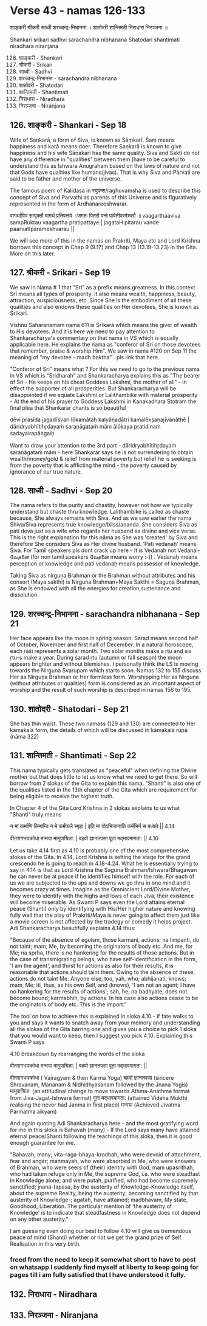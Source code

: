 # Verse 43 - namas 126-133

शाङ्करी श्रीकरी साध्वी शरच्चन्द्र-निभानना ।
शातोदरी शान्तिमती निराधारा निरञ्जना ॥

Shankari srikari sadhvi sarachandra nibhanana
Shatodari shantimati niradhara niranjana 

126. शाङ्करी - Shankari
127. श्रीकरी - Srikari
128. साध्वी - Sadhvi
129. शरच्चन्द्र-निभानना - sarachandra nibhanana
130. शातोदरी - Shatodari
131. शान्तिमती - Shantimati
132. निराधारा - Niradhara
133. निरञ्जना - Niranjana


## 126. शाङ्करी - Shankari - Sep 18 

Wife of Saṇkarā, a form of Siva, is known as Sāṃkarī. Śam means happiness and karā means doer. Therefore Saṇkarā is known to give happiness and his wife Śāṇakarī has the same quality. Siva and Saktī do not have any difference in "qualities" between them (have to be careful to understand this as Ishwara Anugraham based on the laws of nature and not that Gods have qualities like humans/jivas). That is why Śiva and Pārvatī are said to be father and mother of the universe. 

The famous poem of Kalidasa in रघुवम्श/raghuvamsha is used to describe this concept of Siva and Parvathi as parents of this Universe and is figuratively represented in the form of Ardhanareeshwarar. 

वागर्थाविव सम्पृक्तौ वागर्थ प्रतिपत्तये ।जगतः पितरौ वन्दे पार्वतीपरमेश्वरौ ॥ 
vaagarthaaviva sampRuktau vaagartha pratipattaye | jagataH pitarau vande paarvatIparameshvarau ||

We will see more of this in the namas on Prakriti, Maya etc and Lord Krishna borrows this concept in Chap 9 (9.17) and Chap 13 (13.19-13.23) in the Gita.  More on this later. 

## 127. श्रीकरी - Srikari - Sep 19 

We saw in Nama # 1 that "Sri" as a prefix means greatness.  In this context Srī means all types of prosperity. It also means wealth, happiness, beauty, attraction, auspiciousness, etc. Since She is the embodiment of all these qualities and also endows these qualities on Her devotees, She is known as Śrīkarī. 

Vishnu Saharanamam nama 611 is Śrīkarā which means the giver of wealth to His devotees. And it is here we need to pay attention to Shankaracharya's commentary on that nama in VS which is equally applicable here. He explains the nama as "conferor of Sri on those devotees that remember, praise & worship Him". We saw in nama #120 on Sep 11 the meaning of "my devotee - madh baktha" . pls link that here. 

"Conferor of Sri" means what ?  For this we need to go to the previous nama in VS which is "Sridharah" and Shankaracharya explains this as "The bearer of Sri - He keeps on his chest Goddess Lakshmi, the mother of all" - in effect the supporter of all prosperities. But Shankaracharya will be disappointed if we equate Lakshmi or Lalithambike with material prosperity -  At the end of his prayer to Goddess Lakshmi in Kanakadhara Stotram the final plea that Shankarar chants is so beautiful 

dēvi prasīda jagadīśvari lōkamātaḥ
kalyāṇadātri kamalēkṣaṇajīvanāthē |
dāridryabhītihr̥dayaṁ śaraṇāgataṁ mām
ālōkaya pratidinaṁ sadayairapāṅgaiḥ

Want to draw your attention to the 3rd part - dāridryabhītihr̥dayaṁ śaraṇāgataṁ mām - here Shankarar says he is not surrendering to obtain wealth/money/gold & relief from material poverty  but relief he is seeking is from the poverty that is afflicting the mind - the poverty caused by ignorance of our true nature. 


## 128. साध्वी - Sadhvi - Sep 20

The nama refers to the purity and chastity, however not how we typically understand but chaste thru knowledge. Lalithambike is called as chaste because, She always remains with Śiva. And as we saw earlier the nama Shiva/Siva represents true knowledge/bliss/ananda.  She considers Śiva as pati deva just as a wife who regards her husband as divine and vice verse. This is the right explanation for this nāma as She was 'created' by Śiva and therefore She considers Śiva as Her divine husband. ‘Pati vedanaḥ’ means Śiva. For Tamil speakers pls dont crack up here - It is Vedanah not Vedanai-வேதனை (for non tamil speakers வேதனை means worry :-)) . Vedanaḥ means perception or knowledge and pati vedanaḥ means possessor of knowledge.

Taking Śiva as nirguṇa Brahman or the Brahman without attributes and his consort (Maya sakthi)  is Nirguna Brahman+Maya Sakthi = Saguṇa Brahman, as She is endowed with all the energies for creation,sustenance and dissolution.

## 129. शरच्चन्द्र-निभानना - sarachandra nibhanana - Sep 21 

Her face appears like the moon in spring season. Sarad means second half of October, November and first half of December. In a natural horoscope, each rāśi represents a solar month. Two solar months make a ṛtu and six ṛtu-s make a year. During śarad ṛtu (autumn or fall season) the moon appears brighter and without blemishes.  I personally think the LS is moving towards the Nirguna Svarupam which starts soon. Namas 132 to 155 discuss Her as Nirguṇa Brahman or Her formless form. Worshipping Her as Nirguṇa (without attributes or qualities) form is considered as an important aspect of worship and the result of such worship is described in namas 156 to 195.

## 130. शातोदरी - Shatodari - Sep 21 

She has thin waist. These two namass (129 and 130) are connected to Her kāmakalā form, the details of which will be discussed in kāmakalā rūpā (nāma 322)

## 131. शान्तिमती - Shantimati - Sep 22

This nama typically gets translated as "peaceful" when defining the Divine mother but that does little to let us know what we need to get there. So will borrow from 2 slokas of the Gita to explain this nama.  "Shanti" is also one of the qualities listed in the 13th chapter of the Gita which are requirement for being eligible to receive the highest truth. 

In Chapter 4 of the Gita Lord Krishna in 2 slokas explains to us what "Shanti" truly means 

न मां कर्माणि लिम्पन्ति न मे कर्मफले स्पृहा | इति मां योऽभिजानाति कर्मभिर्न स बध्यते || 4.14 

वीतरागभयक्रोधा मन्मया मामुपाश्रिता: | बहवो ज्ञानतपसा पूता मद्भावमागता: || 4.10 

Let us take 4.14 first as 4.10 is probably one of the most comprehensive slokas of the Gita.   In 4.14, Lord Krishna is setting the stage for the grand crescendo he is going to reach in 4.18-4.24.   What he is essentially trying to say in 4.14 is that as Lord Krishna the Saguna Brahman/Ishwara/Bhagawan he can never be at peace if he identifies himself with the role. For each of us we are subjected to the ups and downs we go thru in one mind and it becomes crazy at times. Imagine as the Omniscient Lord/Divine Mother, they were to identify with the highs and lows of each Jiva, their existence will become miserable.  As Swami P says even the Lord attains eternal peace (Shanti) only by identifying with His/Her higher nature and knowing fully well that the play of Prakriti/Maya is never going to affect them just like a movie screen is not affected by the tradegy or comedy it helps project. Adi Shankaracharya beautifully explains 4.14 thus: 

"Because of the absence of egoism, those karmani, actions; na limpanti, do not taint; mam, Me, by becoming the originators of body etc. And me, for Me; na sprha, there is no hankering for the results of those actions. But in the case of transmigrating beings, who have self-identification in the form, 'I am the agent', and thirst for actions as also for their results, it is reasonable that actions should taint them. Owing to the absence of these, actions do not taint Me. Anyone else, too, yah, who; abhijanati, knows; mam, Me; iti, thus, as his own Self, and (knows), 'I am not an agent; I have no hankering for the results of actions'; sah, he; na badhyate, does not become bound; karmabhih, by actions. In his case also actions cease to be the originators of body etc. This is the import."

The tool on how to achieve this is explained in sloka 4.10 - if fate walks to you and says it wants to snatch away from your memory and understanding all the slokas of the Gita barring one and gives you a choice to pick 1 sloka that you would want to keep, then I suggest you pick 4.10.  Explaining this Swami P says 

4.10 breakdown by rearranging the words of the sloka

वीतरागभयक्रोधा मन्मया मामुपाश्रिता: | बहवो ज्ञानतपसा पूता मद्भावमागता: || 

वीतरागभयक्रोधा ( Vairagyam & then Karma Yoga)
बहवो ज्ञानतपसा (sincere Shravanam, Mananam & Nidhidhyasanam followed by the Jnana Yogis) 
मामुपाश्रिता: (an attitudinal change to move towards Athma-Anathma format from Jiva-Jagat-Ishwara format) 
पूता मद्भावमागता: (attained Videha Mukthi realising the never had Janma in first place) 
मन्मया (Achieved Jivatma Parmatma aikyam)

And again quoting Adi Shankaracharya here - and the most gratifying word for me in this sloka is Bahavah (many) -  If the Lord says many have attained eternal peace/Shanti following the teachings of this sloka, then it is good enough guarantee for me. 

"Bahavah, many; vita-raga-bhaya-krodhah, who were devoid of attachment, fear and anger; manmayah, who were absorbed in Me, who were knowers of Brahman, who were seers of (their) identity with God; mam upasrithah, who had taken refuge only in Me, the supreme God, i.e. who were steadfast in Knowledge alone; and were putah, purified, who had become supremely sanctified; jnana-tapasa, by the austerity of Knowledge-Knowledge itself, about the supreme Reality, being the austerity; becoming sanctified by that austerity of Knowledge-; agatah, have attained; madbhavam, My state, Goodhood, Liberation. The particular mention of 'the austerity of Knowledge' is to indicate that steadfastness in Knowledge does not depend on any other austerity."

I am guessing even doing our best to follow 4.10 will give us tremendous peace of mind (Shanti) whether or not we get the grand prize of Self Realisation in this very birth. 

### freed from the need to keep it somewhat short to have to post on whatsapp I suddenly find myself at liberty to keep going for pages till i am fully satisfied that I have understood it fully. 


## 132. निराधारा - Niradhara


## 133. निरञ्जना - Niranjana
